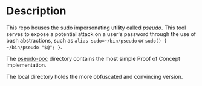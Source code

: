 # Description

This repo houses the sudo impersonating utility called _pseudo_.
This tool serves to expose a potential attack on a user's password
through the use of bash abstractions, such as `alias sudo=~/bin/pseudo` or `sudo() { ~/bin/pseudo "$@"; }`.

The [pseudo-poc](pseudo-poc) directory contains the most simple
Proof of Concept implementation.

The local directory holds the more obfuscated and convincing version.